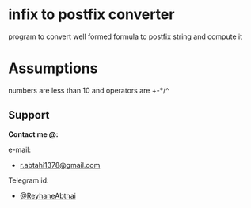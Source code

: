 # infix to postfix converter  
program to convert well formed formula to postfix string and compute it  
# Assumptions  
numbers are less than 10 and operators are +-*/^  
## Support

**Contact me @:**

e-mail:

* r.abtahi1378@gmail.com

Telegram id:

* [@ReyhaneAbthai](https://t.me/ReyhaneAbtahi)

